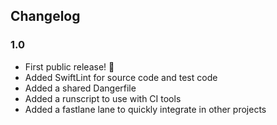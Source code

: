 ## Changelog

### 1.0
- First public release! 🎉
- Added SwiftLint for source code and test code
- Added a shared Dangerfile
- Added a runscript to use with CI tools
- Added a fastlane lane to quickly integrate in other projects